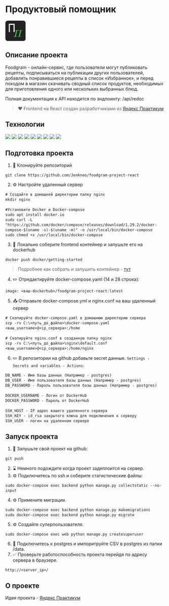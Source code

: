 # Продуктовый помощник 

![preview img](frontend/public/favicon.png)
  
## Описание проекта  
  
Foodgram - онлайн-сервис, где пользователи могут публиковать рецепты, 
подписываться на публикации других пользователей, 
добавлять понравившиеся рецепты в список «Избранное», 
и перед походом в магазин скачивать сводный список продуктов, 
необходимых для приготовления одного или нескольких выбранных блюд.  

Полная документация к API находится по эндпоинту: /api/redoc  

>❤ Frontend на React создан разработчиками из [Яндекс Практикум](https://practicum.yandex.ru/)


## Технологии
<img src="https://img.shields.io/badge/Python%203.7-grey?style=for-the-badge&logo=Python&logoColor=Blue"> <img src="https://img.shields.io/badge/Django%203.2-grey?style=for-the-badge&logo=Django&logoColor=darkgreen"> <img src="https://img.shields.io/badge/DRF%203.12.0-grey?style=for-the-badge&logo=Django&logoColor=white"> <img src="https://img.shields.io/badge/Gunicorn%2020.0.4-grey?style=for-the-badge&logo=Gunicorn&logoColor=green"> <img src="https://img.shields.io/badge/Nginx%201.19.3-grey?style=for-the-badge&logo=Nginx&logoColor=black"> <img src="https://img.shields.io/badge/PostgreSQL%2013.0-grey?style=for-the-badge&logo=PostgreSQL&logoColor=Blue"> <img src="https://img.shields.io/badge/Docker%2020.10.23-grey?style=for-the-badge&logo=Docker&logoColor=Blue"> <img src="https://img.shields.io/badge/Docker Compose%202.15.1-grey?style=for-the-badge&logo=Docker&logoColor=Blue"> <img src="https://img.shields.io/badge/React-ca7370?style=for-the-badge&logo=React&logoColor=lightBlue">


## Подготовка проекта  
  
1. 🔽 Клонируйте репозиторий
```      
git clone https://github.com/Jenkneo/foodgram-project-react
```
2. ⚙️ Настройте удаленный сервер
``` 
# Создайте в домашней директории папку nginx
mkdir nginx

#Установите Docker и Docker-compose
sudo apt install docker.io
sudo curl -L "https://github.com/docker/compose/releases/download/1.29.2/docker-compose-$(uname -s)-$(uname -m)" -o /usr/local/bin/docker-compose
sudo chmod +x /usr/local/bin/docker-compose
```  
3. 🔧 Локально соберите frontend контейнер и запушьте его на dockerhub
```
docker push docker/getting-started
```
> Подробнее как собрать и запушить контейнер - [тут](https://docs.docker.com/get-started/04_sharing_app/)


4. ✏️ Отредактируйте docker-compose.yaml (14 и 28 строка):
```
image: <ваш-dockerhub>/foodgram-project-react:latest
```

5. 📤 Отправьте docker-compose.yml и nginx.conf на ваш удаленный сервер
``` 
# Скопируйте docker-compose.yaml в домашнюю директорию сервера
scp -rv C:\<путь_до_файла>\docker-compose.yaml <ваш_username>@<ip_сервера>:/home

# Скопируйте nginx.conf в созданную папку nginx
scp -rv C:\<путь_до_файла>\nginx\default.conf <ваш_username>@<ip_сервера>:/home/nginx
``` 
6. ✏️ В репозитории на github добавьте secret данные.  `Settings - Secrets and variables - Actions`:
``` 
DB_NAME - Имя базы данных (Например - postgres)
DB_USER - Имя пользователя базы данных (Например - postgres)
DB_PASSWORD - Пароль пользователя базы данных (Например - postgres)

DOCKER_USERNAME - Логин от DockerHub
DOCKER_PASSWORD - Пароль от DockerHub

SSH_HOST - IP адрес вашего удаленного сервера
SSH_KEY - id_rsa закрытого ключа для подключения к серверу
SSH_USER - логин на удаленном сервере
``` 

## Запуск проекта  
1. 🔼 Запушьте свой проект на github:
```
git push
```
2. ⌛ Немного подождите когда проект задеплоится на сервер.
3. ⚙️ Подключитесь по ssh и соберите статистические файлы:  
```  
sudo docker-compose exec backend python manage.py collectstatic --no-input  
```  
4. ⚙️ Примените миграции.  
```  
sudo docker-compose exec backend python manage.py makemigrations  
sudo docker-compose exec backend python manage.py migrate  
```  
5. ⚙️ Создайте суперпользователя.  
```  
sudo docker-compose exec web python manage.py createsuperuser  
```  
6. 🔗 Подключитесь к postgres и импоритруйте CSV в postgres из папки /data.  
7. ✅ Проверьте работоспособность проекта перейдя по адресу сервера в браузере.
```
http://<server_ip>/
```
  
## О проекте  
Идея проекта - [Яндекс Практикум](https://practicum.yandex.ru/)